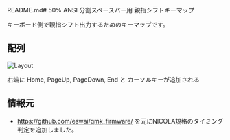 README.md# 50% ANSI 分割スペースバー用 親指シフトキーマップ

キーボード側で親指シフト出力するためのキーマップです。  

## 配列
![Layout](https://github.com/sadaoikebe/qmk_firmware/blob/master/users/nicola/layout.png "Layout")

右端に Home, PageUp, PageDown, End と カーソルキーが追加される

## 情報元
* https://github.com/eswai/qmk_firmware/ を元にNICOLA規格のタイミング判定を追加しました。

